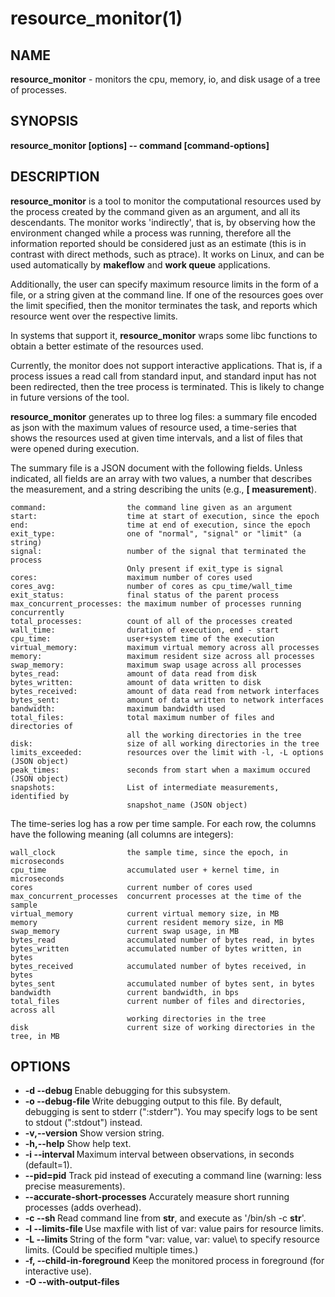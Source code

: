 






















# resource_monitor(1)

## NAME
**resource_monitor** - monitors the cpu, memory, io, and disk usage of a tree of processes.

## SYNOPSIS
****resource_monitor [options] -- command [command-options]****

## DESCRIPTION

**resource_monitor** is a tool to monitor the computational
resources used by the process created by the command given as an
argument, and all its descendants.  The monitor works
'indirectly', that is, by observing how the environment changed
while a process was running, therefore all the information
reported should be considered just as an estimate (this is in
contrast with direct methods, such as ptrace). It works on
Linux, and can be used automatically by
**makeflow** and **work queue** applications.

Additionally, the user can specify maximum resource limits in the
form of a file, or a string given at the command line. If one of
the resources goes over the limit specified, then the monitor
terminates the task, and reports which resource went over the
respective limits.

In systems that support it, **resource_monitor** wraps some
libc functions to obtain a better estimate of the resources used.

Currently, the monitor does not support interactive applications. That
is, if a process issues a read call from standard input, and standard
input has not been redirected, then the tree process is
terminated. This is likely to change in future versions of the tool.

**resource_monitor** generates up to three log files: a summary file encoded
as json with the maximum values of resource used, a time-series that shows the
resources used at given time intervals, and a list of files that were opened
during execution.

The summary file is a JSON document with the following fields. Unless
indicated, all fields are an array with two values, a number that describes the
measurement, and a string describing the units (e.g.,  **[ measurement**).

```
command:                  the command line given as an argument
start:                    time at start of execution, since the epoch
end:                      time at end of execution, since the epoch
exit_type:                one of "normal", "signal" or "limit" (a string)
signal:                   number of the signal that terminated the process
                          Only present if exit_type is signal
cores:                    maximum number of cores used
cores_avg:                number of cores as cpu_time/wall_time
exit_status:              final status of the parent process
max_concurrent_processes: the maximum number of processes running concurrently
total_processes:          count of all of the processes created
wall_time:                duration of execution, end - start
cpu_time:                 user+system time of the execution
virtual_memory:           maximum virtual memory across all processes
memory:                   maximum resident size across all processes
swap_memory:              maximum swap usage across all processes
bytes_read:               amount of data read from disk
bytes_written:            amount of data written to disk
bytes_received:           amount of data read from network interfaces
bytes_sent:               amount of data written to network interfaces
bandwidth:                maximum bandwidth used
total_files:              total maximum number of files and directories of
                          all the working directories in the tree
disk:                     size of all working directories in the tree
limits_exceeded:          resources over the limit with -l, -L options (JSON object)
peak_times:               seconds from start when a maximum occured (JSON object)
snapshots:                List of intermediate measurements, identified by
                          snapshot_name (JSON object)
```

The time-series log has a row per time sample. For each row, the columns have the following meaning (all columns are integers):

```
wall_clock                the sample time, since the epoch, in microseconds
cpu_time                  accumulated user + kernel time, in microseconds
cores                     current number of cores used
max_concurrent_processes  concurrent processes at the time of the sample
virtual_memory            current virtual memory size, in MB
memory                    current resident memory size, in MB
swap_memory               current swap usage, in MB
bytes_read                accumulated number of bytes read, in bytes
bytes_written             accumulated number of bytes written, in bytes
bytes_received            accumulated number of bytes received, in bytes
bytes_sent                accumulated number of bytes sent, in bytes
bandwidth                 current bandwidth, in bps
total_files               current number of files and directories, across all
                          working directories in the tree
disk                      current size of working directories in the tree, in MB
```

## OPTIONS

- **-d --debug <subsystem>** Enable debugging for this subsystem.
- **-o --debug-file <file>** Write debugging output to this file. By default, debugging is sent to stderr (":stderr"). You may specify logs to be sent to stdout (":stdout") instead.
- **-v,--version** Show version string.
- **-h,--help** Show help text.
- **-i --interval <n>** Maximum interval between observations, in seconds (default=1).
- **--pid=pid** Track pid instead of executing a command line (warning: less precise measurements).
- **--accurate-short-processes** Accurately measure short running processes (adds overhead).
- **-c --sh <str>** Read command line from **str**, and execute as '/bin/sh -c **str**'.
- **-l --limits-file <file>** Use maxfile with list of var: value pairs for resource limits.
- **-L --limits <string>** String of the form "var: value, var: value\ to specify resource limits. (Could be specified multiple times.)
- **-f, --child-in-foreground** Keep the monitored process in foreground (for interactive use).
- **-O --with-output-files <template>** Specify **template** for log files (default=**resource-pid**).
- **--with-time-series** Write resource time series to **template.series**.
- **--with-inotify** Write inotify statistics of opened files to default=**template.files**.
- **-V --verbatim-to-summary <str>** Include this string verbatim in a line in the summary. (Could be specified multiple times.)
- **--measure-dir=dir** Follow the size of dir. By default the directory at the start of execution is followed. Can be specified multiple times. See --without-disk-footprint below.
- **--follow-chdir** Follow processes' current working directories.
- **--without-disk-footprint** Do not measure working directory footprint. Overrides --measure-dir.
- **--no-pprint** Do not pretty-print summaries.
- **--snapshot-events=file** Configuration file for snapshots on file patterns. See below.
- **--catalog-task-name=<task-name>** Report measurements to catalog server with "task"=<task-name>.
- **--catalog-project=<project>** Set project name of catalog update to <project> (default=<task-name>).
- **--catalog=<catalog>** Use catalog server <catalog>. (default=catalog.cse.nd.edu:9097).\n", "--catalog=<catalog>");
- **--catalog-interval=<interval>** Send update to catalog every <interval> seconds. (default=30).



The limits file should contain lines of the form:

```
resource: max_value
```

It may contain any of the following fields, in the same units as
defined for the summary file:

**max_concurrent_processes**,
**wall_time, cpu_time**,
**virtual_memory, resident_memory, swap_memory**,
**bytes_read, bytes_written**,
**workdir_number_files_dirs, workdir_footprint**

## ENVIRONMENT VARIABLES


- ****CCTOOLS_RESOURCE_MONITOR_HELPER**** Location of the desired helper library to wrap libc calls. If not provided


## EXIT STATUS


-  0 The command exit status was 0, and the monitor process ran without errors.
-  1 The command exit status was non-zero, and the monitor process ran without errors.
-  2 The command was terminated because it ran out of resources  (see options -l, -L).
-  3 The command did not run succesfully because the monitor process had an error.


To obtain the exit status of the original command, see the generated file with extension **.summary**.


## SNAPSHOTS

The resource_monitor  can be directed to take snapshots of the resources used
according to the files created by the processes monitored. The typical use of
monitoring snapshots is to set a watch on a log file, and generate a snapshot
when a line in the log matches a pattern. To activate the snapshot facility,
use the command line argument --snapshot-events=**file**, in which **file** is a
JSON-encoded document with the following format:

```
    {
        "FILENAME": {
            "from-start":boolean,
            "from-start-if-truncated":boolean,
            "delete-if-found":boolean,
            "events": [
                {
                    "label":"EVENT_NAME",
                    "on-create":boolean,
                    "on-truncate":boolean,
                    "on-pattern":"REGEXP",
                    "count":integer
                },
                {
                    "label":"EVENT_NAME",
                    ...
                }
            ]
        },
        "FILENAME": {
            ...
    }
```

All fields but **label** are optional. 


            -  FILENAME:                  Name of a file to watch.
            -  from-start:boolean         If FILENAME exits when the monitor starts running, process from line 1. Default: false, as monitored processes may be appending to already existing files.
            -  from-start-if-truncated    If FILENAME is truncated, process from line 1. Default: true, to account for log rotations.
            -  delete-if-found            Delete FILENAME when found. Default: false

            -  events:

            -  label        Name that identifies the snapshot. Only alphanumeric, -,
                         and _ characters are allowed. 
            -  on-create    Take a snapshot every time the file is created. Default: false
            -  on-delete    Take a snapshot every time the file is deleted. Default: false
            -  on-truncate  Take a snapshot when the file is truncated.    Default: false
            -  on-pattern   Take a snapshot when a line matches the regexp pattern.    Default: none
            -  count        Maximum number of snapshots for this label. Default: -1 (no limit)



The snapshots are recorded both in the main resource summary file under the key
**snapshots**, and as a JSON-encoded document, with the extension
.snapshot.NN, in which NN is the sequence number of the snapshot. The snapshots
are identified with the key "snapshot_name", which is a comma separated string
of **label**(count) elements. A label corresponds to a name that
identifies the snapshot, and the count is the number of times an event was
triggered since last check (several events may be triggered, for example, when
several matching lines are written to the log). Several events may have the same label, and exactly one of on-create, on-truncate, and on-pattern should be specified per event.


## EXAMPLES

To monitor 'sleep 10', at 2 second intervals, with output to sleep-log.summary, and with a monitor alarm at 5 seconds:

```
% resource_monitor --interval=2 -L"wall_time: 5" -o sleep-log -- sleep 10
```

Execute 'date' and redirect its output to a file:

```
% resource_monitor --sh 'date > date.output'
```

It can also be run automatically from makeflow, by specifying the '-M' flag:

```
% makeflow --monitor=some-log-dir Makeflow
```

In this case, makeflow wraps every command line rule with the
monitor, and writes the resulting logs per rule in the
**some-log-dir** directory

Additionally, it can be run automatically from Work Queue:

```
q = work_queue_create_monitoring(port);
work_queue_enable_monitoring(q, some-log-dir, /*kill tasks on exhaustion*/ 1);
```

wraps every task with the monitor and writes the resulting summaries in
**some-log-file**. 

## SNAPSHOTS EXAMPLES

Generate a snapshot when "my.log" is created:

```
{
    "my.log":
        {
            "events":[
                {
                    "label":"MY_LOG_STARTED",
                    "on-create:true
                }
            ]
        }
}
```

Generate snapshots every time a line is added to "my.log":

```
{
    "my.log":
        {
            "events":[
                {
                    "label":"MY_LOG_LINE",
                    "on-pattern":"^.*$"
                }
            ]
        }
}
```

Generate snapshots on particular lines of "my.log":

```
{
    "my.log":
        {
            "events":[
                {
                    "label":"started",
                    "on-pattern":"^# START"
                },
                {
                    "label":"end-of-start",
                    "on-pattern":"^# PROCESSING"
                }
                {
                    "label":"end-of-processing",
                    "on-pattern":"^# ANALYSIS"
                }
            ]
        }
}
```

The monitor can also generate a snapshot when a particular file is created. The
monitor can detected this file, generate a snapshot, and delete the file to get
ready for the next snapshot. In the following example the monitor takes a
snapshot everytime the file **please-take-a-snapshot** is created:

```
{
    "please-take-a-snapshot":
        {
            "delete-if-found":true,
            "events":[
                {
                    "label":"manual-snapshot",
                    "on-create":true
                }
            ]
        }
}
```


## BUGS AND KNOWN ISSUES


- The monitor cannot track the children of statically linked executables.
- The option --snapshot-events assumes that the watched files are written by appending to them. File truncation may not be detected if between checks the size of the file is larger or equal to the size after truncation. File checks are fixed at intervals of 1 second.


## COPYRIGHT

The Cooperative Computing Tools are Copyright (C) 2005-2019 The University of Notre Dame.  This software is distributed under the GNU General Public License.  See the file COPYING for details.

CCTools 8.0.0 DEVELOPMENT released on 
